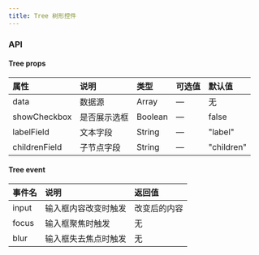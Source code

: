 ```yaml
---
title: Tree 树形控件
---
```


<ClientOnly>
<template>
  <show-components title="基础用法" :linesOfCode="50">
    <show-components-item label="">
        <Tree :data="data" />
    </show-components-item>
   
<template slot="code">

```vue
<template>
    <Tree :data="data">
<template>

<script>
export default {
  data() {
    return {
      data:[{
          label: '一级 1',
          children: [{
            label: '二级 1-1',
            children: [{
              label: '三级 1-1-1'
            }]
          }]
        }, {
          label: '一级 2',
          children: [{
            label: '二级 2-1',
            children: [{
              label: '三级 2-1-1'
            }]
          }, {
            label: '二级 2-2',
            children: [{
              label: '三级 2-2-1'
            }]
          }]
        }, {
          label: '一级 3',
          children: [{
            label: '二级 3-1',
            children: [{
              label: '三级 3-1-1'
            }]
          }, {
            label: '二级 3-2',
            children: [{
              label: '三级 3-2-1'
            }]
          }]
        }]
    };
  }
};
</script>
```

</template>
  </show-components>
  
  <show-components title="带选框的树" :linesOfCode="26">
    <show-components-item :label="">
       <Tree :data="data" />
    </show-components-item>
  </show-components>
 
</template>
</ClientOnly>

<script>
export default {
  data() {
    return {
      data:[{
          label: '一级 1',
          children: [{
            label: '二级 1-1',
            children: [{
              label: '三级 1-1-1'
            }]
          }]
        }, {
          label: '一级 2',
          children: [{
            label: '二级 2-1',
            children: [{
              label: '三级 2-1-1'
            }]
          }, {
            label: '二级 2-2',
            children: [{
              label: '三级 2-2-1'
            }]
          }]
        }, {
          label: '一级 3',
          children: [{
            label: '二级 3-1',
            children: [{
              label: '三级 3-1-1'
            }]
          }, {
            label: '二级 3-2',
            children: [{
              label: '三级 3-2-1'
            }]
          }]
        }]
    };
  }
};
</script>

### API

#### Tree props
| 属性          | 说明         | 类型    | 可选值 | 默认值     |
| :------------ | :----------- | :------ | :----- | :--------- |
| data          | 数据源       | Array   | —     | 无         |
| showCheckbox  | 是否展示选框 | Boolean | —     | false      |
| labelField    | 文本字段     | String  | —     | "label"    |
| childrenField | 子节点字段   | String  | —     | "children" |

#### Tree event
| 事件名 | 说明                 | 返回值       |
| :----- | :------------------- | :----------- |
| input  | 输入框内容改变时触发 | 改变后的内容 |
| focus  | 输入框聚焦时触发     | 无           |
| blur   | 输入框失去焦点时触发 | 无           |
